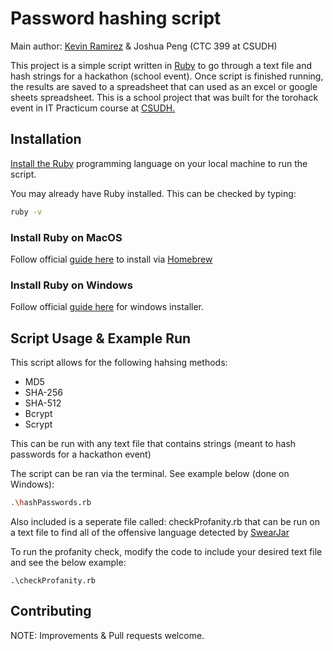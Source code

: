 # Password hashing script

Main author: [Kevin Ramirez](https://www.linkedin.com/in/kevin-ramirez-b37326183/) & Joshua Peng (CTC 399 at CSUDH)

This project is a simple script written in [Ruby](https://www.ruby-lang.org/en/) to go through a text file and hash strings for a hackathon (school event).  Once script is finished running, the results are saved to a spreadsheet that can used as an excel or google sheets spreadsheet. This is a school project that was built for the torohack event in IT Practicum course at [CSUDH.](https://www.csudh.edu/)

## Installation

 [Install the Ruby](https://www.ruby-lang.org/en/documentation/installation/) programming language on your local machine to run the script.

You may already have Ruby installed.  This can be checked by typing:
```bash
ruby -v
```

### Install Ruby on MacOS
Follow official [guide here](https://www.ruby-lang.org/en/documentation/installation/#homebrew) to install via [Homebrew](https://brew.sh/) 

### Install Ruby on Windows
Follow official [guide here](https://www.ruby-lang.org/en/documentation/installation/#rubyinstaller) for windows installer.

## Script Usage & Example Run
This script allows for the following hahsing methods:
- MD5
- SHA-256
- SHA-512
- Bcrypt
- Scrypt

This can be run with any text file that contains strings (meant to hash passwords for a hackathon event)

The script can be ran via the terminal.  See example  below (done on Windows):
```bash
.\hashPasswords.rb 
```

Also included is a seperate file called: checkProfanity.rb that can be run on a text file to find all of the offensive language detected by [SwearJar](https://github.com/joshbuddy/swearjar) 

To run the profanity check, modify the code to include your desired text file and see the below example:
```
.\checkProfanity.rb
```

## Contributing
NOTE: Improvements & Pull requests welcome. 
